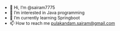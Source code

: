 - 👋 Hi, I’m @sairam7775
- 👀 I’m interested in Java programming
- 🌱 I’m currently learning Springboot
- 📫 How to reach me pulakandam.sairam@gmail.com

<!---
sairam7775/sairam7775 is a ✨ special ✨ repository because its `README.md` (this file) appears on your GitHub profile.
You can click the Preview link to take a look at your changes.
--->
